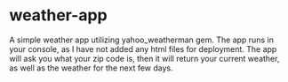 # weather-app
A simple weather app utilizing yahoo_weatherman gem. The app runs in your console, as I have not added any html files for deployment. 
The app will ask you what your zip code is, then it will return your current weather, as well as the weather for the next few days.

